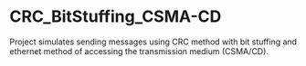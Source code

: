 # CRC_BitStuffing_CSMA-CD

Project simulates sending messages using CRC method with bit stuffing and
ethernet method of accessing the transmission medium (CSMA/CD).
